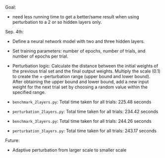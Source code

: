 Goal:
- need less running time to get a better/same result when using perturbation to a 2 or so hidden layers only.


Sep. 4th:
- Define a neural network model with two and three hidden layers.
- Set training parameters: number of epochs, number of trials, and number of epochs per trial.
- Perturbation logic: Calculate the distance between the initial weights of the previous trial set and the final output weights. Multiply the scale (0.1) to create the +-perturbation range (upper bound and lower bound). After obtaining the upper bound and lower bound, add a new input weight for the next trial set by choosing a random value within the specified range.

- `benchmark_2layers.py`: Total time taken for all trials: 225.48 seconds 
- `perturbation_2layers.py`: Total time taken for all trials: 234.42 seconds
- `benchmark_3layers.py`: Total time taken for all trials: 244.26 seconds 
- `perturbation_3layers.py`: Total time taken for all trials: 243.17 seconds   

Future: 
- Adaptive perturbation from larger scale to smaller scale
